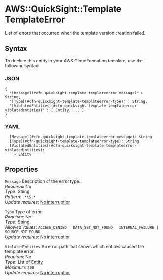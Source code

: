# AWS::QuickSight::Template TemplateError<a name="aws-properties-quicksight-template-templateerror"></a>

List of errors that occurred when the template version creation failed\.

## Syntax<a name="aws-properties-quicksight-template-templateerror-syntax"></a>

To declare this entity in your AWS CloudFormation template, use the following syntax:

### JSON<a name="aws-properties-quicksight-template-templateerror-syntax.json"></a>

```
{
  "[Message](#cfn-quicksight-template-templateerror-message)" : String,
  "[Type](#cfn-quicksight-template-templateerror-type)" : String,
  "[ViolatedEntities](#cfn-quicksight-template-templateerror-violatedentities)" : [ Entity, ... ]
}
```

### YAML<a name="aws-properties-quicksight-template-templateerror-syntax.yaml"></a>

```
  [Message](#cfn-quicksight-template-templateerror-message): String
  [Type](#cfn-quicksight-template-templateerror-type): String
  [ViolatedEntities](#cfn-quicksight-template-templateerror-violatedentities):
    - Entity
```

## Properties<a name="aws-properties-quicksight-template-templateerror-properties"></a>

`Message` <a name="cfn-quicksight-template-templateerror-message"></a>
Description of the error type\.  
_Required_: No  
_Type_: String  
_Pattern_: `.*\S.*`  
_Update requires_: [No interruption](https://docs.aws.amazon.com/AWSCloudFormation/latest/UserGuide/using-cfn-updating-stacks-update-behaviors.html#update-no-interrupt)

`Type` <a name="cfn-quicksight-template-templateerror-type"></a>
Type of error\.  
_Required_: No  
_Type_: String  
_Allowed values_: `ACCESS_DENIED | DATA_SET_NOT_FOUND | INTERNAL_FAILURE | SOURCE_NOT_FOUND`  
_Update requires_: [No interruption](https://docs.aws.amazon.com/AWSCloudFormation/latest/UserGuide/using-cfn-updating-stacks-update-behaviors.html#update-no-interrupt)

`ViolatedEntities` <a name="cfn-quicksight-template-templateerror-violatedentities"></a>
An error path that shows which entities caused the template error\.  
_Required_: No  
_Type_: List of [Entity](aws-properties-quicksight-template-entity.md)  
_Maximum_: `200`  
_Update requires_: [No interruption](https://docs.aws.amazon.com/AWSCloudFormation/latest/UserGuide/using-cfn-updating-stacks-update-behaviors.html#update-no-interrupt)
